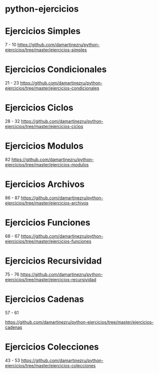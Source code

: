 # python-ejercicios

# Ejercicios Simples
 7 - 10
https://github.com/damartinezru/python-ejercicios/tree/master/ejercicios-simples

# Ejercicios Condicionales
 21 - 23
https://github.com/damartinezru/python-ejercicios/tree/master/ejercicios-condicionales

# Ejercicios Ciclos
28 - 32
https://github.com/damartinezru/python-ejercicios/tree/master/ejercicios-ciclos

# Ejercicios Modulos
82
https://github.com/damartinezru/python-ejercicios/tree/master/ejercicios-modulos

# Ejercicios Archivos
86 - 87
https://github.com/damartinezru/python-ejercicios/tree/master/ejercicios-archivos

# Ejercicios Funciones
68 - 67
https://github.com/damartinezru/python-ejercicios/tree/master/ejercicios-funciones

# Ejercicios Recursividad
75 - 76
https://github.com/damartinezru/python-ejercicios/tree/master/ejercicios-recursividad

# Ejercicios Cadenas

57 - 61

https://github.com/damartinezru/python-ejercicios/tree/master/ejercicios-cadenas

# Ejercicios Colecciones
43 - 53 
https://github.com/damartinezru/python-ejercicios/tree/master/ejercicios-colecciones

